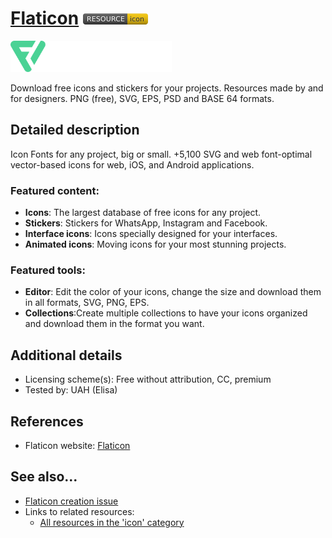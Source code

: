 # [Flaticon](https://www.flaticon.es/)  [<img src="images/resource-icon.png" align="bottom">](https://github.com/e-CLOSE/Toolbox/issues?q=label%3A02_RESOURCE+label%3Aicon)

[<img src="images/Flaticon.svg" align="bottom" height="50" alt="Flaticon Logo">](https://www.flaticon.es/)

Download free icons and stickers for your projects. Resources made by and for designers. PNG (free), SVG, EPS, PSD and BASE 64 formats.


## Detailed description

Icon Fonts for any project, big or small. +5,100 SVG and web font-optimal vector-based icons for web, iOS, and Android applications.

### Featured content:

- **Icons**: The largest database of free icons for any project.
- **Stickers**: Stickers for WhatsApp, Instagram and Facebook.
- **Interface icons**: Icons specially designed for your interfaces.
- **Animated icons**: Moving icons for your most stunning projects.

### Featured tools:

- **Editor**: Edit the color of your icons, change the size and download them in all formats, SVG, PNG, EPS.
- **Collections**:Create multiple collections to have your icons organized and download them in the format you want.


## Additional details

- Licensing scheme(s): Free without attribution, CC, premium
- Tested by: UAH (Elisa)


## References

- Flaticon website: [Flaticon](https://www.flaticon.es/)


## See also...

- [Flaticon creation issue](https://github.com/e-CLOSE/Toolbox/issues/181)
- Links to related resources:
  - [All resources in the 'icon' category](https://github.com/e-CLOSE/Toolbox/issues?q=label%3A02_RESOURCE+label%3Aicon)
